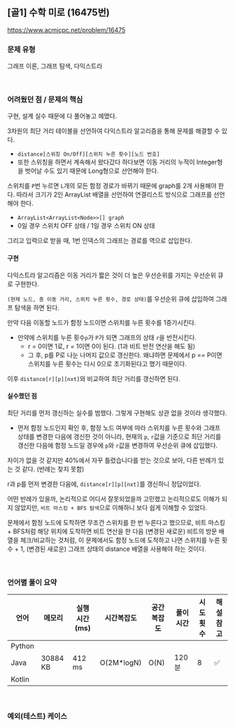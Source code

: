 ## [골1] 수학 미로 (16475번)

https://www.acmicpc.net/problem/16475

### 문제 유형

그래프 이론, 그래프 탐색, 다익스트라

<br>

### 어려웠던 점 / 문제의 핵심

구현, 설계 실수 때문에 다 풀어놓고 헤맸다.

3차원의 최단 거리 테이블을 선언하여 다익스트라 알고리즘을 통해 문제를 해결할 수 있다.

- `distance[스위칭 On/Off][스위치 누른 횟수][노드 번호]`
- 또한 스위칭을 하면서 계속해서 왔다갔다 하다보면 이동 거리의 누적이 Integer형을 벗어날 수도 있기 때문에 Long형으로 선언해야 한다.

스위치를 `P`번 누르면 `L`개의 모든 함정 경로가 바뀌기 때문에 graph를 2개 사용해야 한다. 따라서 크기가 2인 ArrayList 배열을 선언하여 연결리스트 방식으로 그래프를 선언해야 한다.

- `ArrayList<ArrayList<Node>>[] graph`
- 0일 경우 스위치 OFF 상태 / 1일 경우 스위치 ON 상태

그리고 입력으로 받을 때, 1번 인덱스의 그래프는 경로를 역으로 삽입한다.

#### 구현

다익스트라 알고리즘은 이동 거리가 짧은 것이 더 높은 우선순위를 가지는 우선순위 큐로 구현한다.

`(현재 노드, 총 이동 거리, 스위치 누른 횟수, 경로 상태)`를 우선순위 큐에 삽입하여 그래프 탐색을 하면 된다.

만약 다음 이동할 노드가 함정 노드이면 스위치를 누른 횟수를 1증가시킨다.

- 만약에 스위치를 누른 횟수`p`가 `P`가 되면 그래프의 상태 `r`을 반전시킨다. 
  - r = 0이면 1로, r = 1이면 0이 된다. (1과 비트 반전 연산을 해도 됨)
  - 그 후, p를 P로 나눈 나머지 값으로 갱신한다. 왜냐하면 문제에서 p == P이면 스위치를 누른 횟수는 다시 0으로 초기화된다고 했기 때문이다.

이후 `distance[r][p][nxt]`와 비교하여 최단 거리를 갱신하면 된다.

#### 실수했던 점

최단 거리를 먼저 갱신하는 실수를 범했다. 그렇게 구현해도 상관 없을 것이라 생각했다.

- 먼저 함정 노드인지 확인 후, 함정 노드 여부에 따라 스위치를 누른 횟수와 그래프 상태를 변경한 다음에 갱신한 것이 아니라, 현재의 `p`, `r`값을 기준으로 최단 거리를 갱신한 다음에 함정 노드일 경우에 `p`와 `r`값을 변경하여 우선순위 큐에 삽입했다.

차이가 없을 것 같지만 40%에서 자꾸 틀렸습니다를 받는 것으로 보아, 다른 반례가 있는 것 같다. (반례는 찾지 못함)

r과 p를 먼저 변경한 다음에,  `distance[r][p][nxt]`를 갱신하니 정답이었다.

어떤 반례가 있을까, 논리적으로 어디서 잘못되었을까 고민했고 논리적으로도 이해가 되지 않았지만, `비트 마스킹 + BFS 탐색`으로 이해하니 보다 쉽게 이해할 수 있었다.

문제에서 함정 노드에 도착하면 무조건 스위치를 한 번 누른다고 했으므로, 비트 마스킹 + BFS처럼 해당 위치에 도착하면 비트 연산을 한 다음 (변경된 새로운) 비트의 방문 배열을 체크/비교하는 것처럼, 이 문제에서도 함정 노드에 도착하고 나면 스위치를 누른 횟수 + 1, (변경된 새로운) 그래프 상태의 distance 배열을 사용해야 하는 것이다.

<br>

### 언어별 풀이 요약

| 언어   | 메모리   | 실행 시간(ms) | 시간복잡도 | 공간복잡도 | 풀이 시간 | 시도 횟수 | 해설 참고          |
| ------ | -------- | ------------- | ---------- | ---------- | --------- | --------- | ------------------ |
| Python |          |               |            |            |           |           |                    |
| Java   | 30884 KB | 412 ms        | O(2M*logN) | O(N)       | 120분     | 8         | :white_check_mark: |
| Kotlin |          |               |            |            |           |           |                    |

<br>

### 예외(테스트) 케이스

```
```

